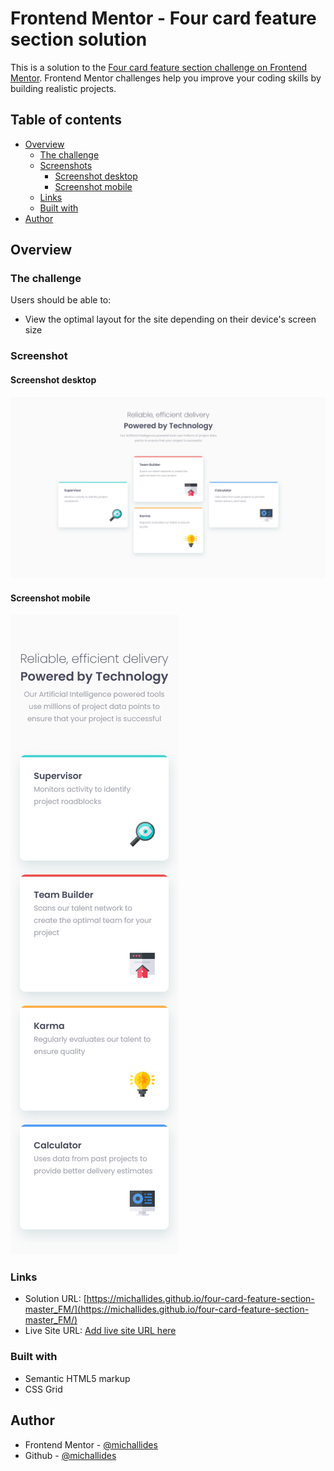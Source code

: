# Frontend Mentor - Four card feature section solution

This is a solution to the [Four card feature section challenge on Frontend Mentor](https://www.frontendmentor.io/challenges/four-card-feature-section-weK1eFYK). Frontend Mentor challenges help you improve your coding skills by building realistic projects.

## Table of contents

- [Overview](#overview)
  - [The challenge](#the-challenge)
  - [Screenshots](#screenshots)
    - [Screenshot desktop](#screenshot-desktop)
    - [Screenshot mobile](#screenshot-mobile)
  - [Links](#links)
  - [Built with](#built-with)
- [Author](#author)

## Overview

### The challenge

Users should be able to:

- View the optimal layout for the site depending on their device's screen size

### Screenshot

#### Screenshot desktop

![Desktop screenshot](./screnshot-desktop.png)

#### Screenshot mobile

![Mobile screenshot](./screenshot-mobile.png)

### Links

- Solution URL: [https://michallides.github.io/four-card-feature-section-master_FM/](https://michallides.github.io/four-card-feature-section-master_FM/)
- Live Site URL: [Add live site URL here](https://your-live-site-url.com)

### Built with

- Semantic HTML5 markup
- CSS Grid

## Author

- Frontend Mentor - [@michallides](https://www.frontendmentor.io/profile/michallides)
- Github - [@michallides](https://github.com/michallides)
